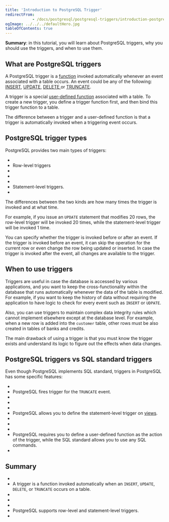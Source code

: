 ```yaml
---
title: 'Introduction to PostgreSQL Trigger'
redirectFrom: 
            - /docs/postgresql/postgresql-triggers/introduction-postgresql-trigger/
ogImage: ../../../defaultHero.jpg
tableOfContents: true
---
```



**Summary**: in this tutorial, you will learn about PostgreSQL triggers, why you should use the triggers, and when to use them.





## What are PostgreSQL triggers





A PostgreSQL trigger is a [function](https://www.postgresqltutorial.com/postgresql-plpgsql/postgresql-create-function/) invoked automatically whenever an event associated with a table occurs. An event could be any of the following: [INSERT](/docs/postgresql/postgresql-insert/ "PostgreSQL INSERT"), [UPDATE](https://www.postgresqltutorial.com/postgresql-tutorial/postgresql-update/ "PostgreSQL UPDATE"), [DELETE ](https://www.postgresqltutorial.com/postgresql-tutorial/postgresql-delete/ "PostgreSQL DELETE")or [TRUNCATE](https://www.postgresqltutorial.com/postgresql-tutorial/postgresql-truncate-table "PostgreSQL TRUNCATE TABLE").





A trigger is a special [user-defined function](https://www.postgresqltutorial.com/postgresql-stored-procedures/) associated with a table. To create a new trigger, you define a trigger function first, and then bind this trigger function to a table.





The difference between a trigger and a user-defined function is that a trigger is automatically invoked when a triggering event occurs.





## PostgreSQL trigger types





PostgreSQL provides two main types of triggers:





- 
- Row-level triggers
- 
-
- 
- Statement-level triggers.
- 





The differences between the two kinds are how many times the trigger is invoked and at what time.





For example, if you issue an `UPDATE` statement that modifies 20 rows, the row-level trigger will be invoked 20 times, while the statement-level trigger will be invoked 1 time.





You can specify whether the trigger is invoked before or after an event. If the trigger is invoked before an event, it can skip the operation for the current row or even change the row being updated or inserted. In case the trigger is invoked after the event, all changes are available to the trigger.





## When to use triggers





Triggers are useful in case the database is accessed by various applications, and you want to keep the cross-functionality within the database that runs automatically whenever the data of the table is modified. For example, if you want to keep the history of data without requiring the application to have logic to check for every event such as `INSERT` or `UDPATE`.





Also, you can use triggers to maintain complex data integrity rules which cannot implement elsewhere except at the database level. For example, when a new row is added into the `customer` table, other rows must be also created in tables of banks and credits.





The main drawback of using a trigger is that you must know the trigger exists and understand its logic to figure out the effects when data changes.





## PostgreSQL triggers vs SQL standard triggers





Even though PostgreSQL implements SQL standard, triggers in PostgreSQL has some specific features:





- 
- PostgreSQL fires trigger for the `TRUNCATE` event.
- 
-
- 
- PostgreSQL allows you to define the statement-level trigger on [views](https://www.postgresqltutorial.com/postgresql-views/).
- 
-
- 
- PostgreSQL requires you to define a user-defined function as the action of the trigger, while the SQL standard allows you to use any SQL commands.
- 





## Summary





- 
- A trigger is a function invoked automatically when an `INSERT`, `UPDATE`, `DELETE`, or `TRUNCATE` occurs on a table.
- 
-
- 
- PostgreSQL supports row-level and statement-level triggers.
- 


